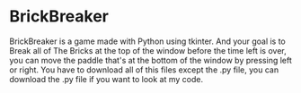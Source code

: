 # BrickBreaker
BrickBreaker is a game made with Python using tkinter. And your goal is to Break all of The Bricks at the top of the window before the time left is over, you can move the paddle that's at the bottom of the window by pressing left or right. You have to download all of this files except the .py file, you can download the .py file if you want to look at my code.
